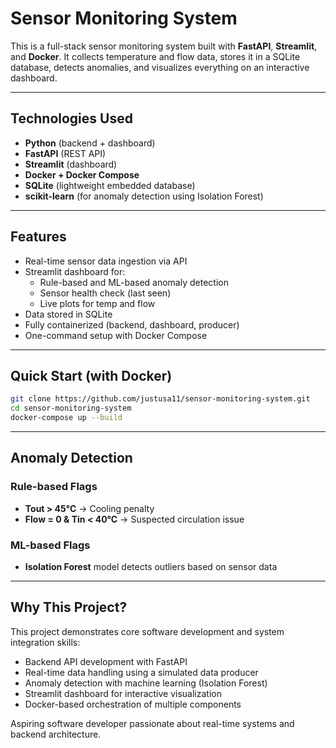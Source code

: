 # Sensor Monitoring System 

This is a full-stack sensor monitoring system built with **FastAPI**, **Streamlit**, and **Docker**. It collects temperature and flow data, stores it in a SQLite database, detects anomalies, and visualizes everything on an interactive dashboard.

---

## Technologies Used

- **Python** (backend + dashboard)
- **FastAPI** (REST API)
- **Streamlit** (dashboard)
- **Docker + Docker Compose**
- **SQLite** (lightweight embedded database)
- **scikit-learn** (for anomaly detection using Isolation Forest)

---

## Features

- Real-time sensor data ingestion via API
- Streamlit dashboard for:
  - Rule-based and ML-based anomaly detection
  - Sensor health check (last seen)
  - Live plots for temp and flow
- Data stored in SQLite
- Fully containerized (backend, dashboard, producer)
- One-command setup with Docker Compose

---

## Quick Start (with Docker)

```bash
git clone https://github.com/justusa11/sensor-monitoring-system.git
cd sensor-monitoring-system
docker-compose up --build
```

---
## Anomaly Detection

### Rule-based Flags
- **Tout > 45°C** → Cooling penalty  
- **Flow = 0 & Tin < 40°C** → Suspected circulation issue

### ML-based Flags
- **Isolation Forest** model detects outliers based on sensor data
---
## Why This Project?

This project demonstrates core software development and system integration skills:

- Backend API development with FastAPI  
- Real-time data handling using a simulated data producer  
- Anomaly detection with machine learning (Isolation Forest)  
- Streamlit dashboard for interactive visualization  
- Docker-based orchestration of multiple components

Aspiring software developer passionate about real-time systems and backend architecture.
